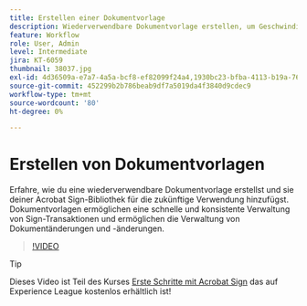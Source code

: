 ```yaml
---
title: Erstellen einer Dokumentvorlage
description: Wiederverwendbare Dokumentvorlage erstellen, um Geschwindigkeit und Konsistenz sicherzustellen
feature: Workflow
role: User, Admin
level: Intermediate
jira: KT-6059
thumbnail: 38037.jpg
exl-id: 4d36509a-e7a7-4a5a-bcf8-ef82099f24a4,1930bc23-bfba-4113-b19a-76634667bda3
source-git-commit: 452299b2b786beab9df7a5019da4f3840d9cdec9
workflow-type: tm+mt
source-wordcount: '80'
ht-degree: 0%

---
```


# Erstellen von Dokumentvorlagen

Erfahre, wie du eine wiederverwendbare Dokumentvorlage erstellst und sie deiner Acrobat Sign-Bibliothek für die zukünftige Verwendung hinzufügst. Dokumentvorlagen ermöglichen eine schnelle und konsistente Verwaltung von Sign-Transaktionen und ermöglichen die Verwaltung von Dokumentänderungen und -änderungen.

>[!VIDEO](https://video.tv.adobe.com/v/38037?quality=12&learn=on&hidetitle=true)

>[!TIP]
>
>Dieses Video ist Teil des Kurses [Erste Schritte mit Acrobat Sign](https://experienceleague.adobe.com/?recommended=Sign-U-1-2020.1) das auf Experience League kostenlos erhältlich ist!
